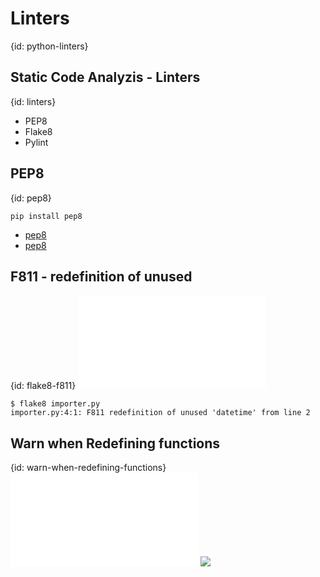 # Linters
{id: python-linters}

## Static Code Analyzis - Linters
{id: linters}

* PEP8
* Flake8
* Pylint



## PEP8
{id: pep8}

```
pip install pep8
```

* [pep8](https://pep8.readthedocs.io/en/release-1.7.x/intro.html)
* [pep8](https://pypi.org/project/pytest-pep8/)



## F811 - redefinition of unused
{id: flake8-f811}
![](examples/linters/importer.py)

```
$ flake8 importer.py
importer.py:4:1: F811 redefinition of unused 'datetime' from line 2
```


## Warn when Redefining functions
{id: warn-when-redefining-functions}
![](examples/linters/redef.py)
![](examples/linters/redef.out)





